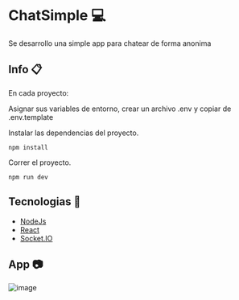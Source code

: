 # ChatSimple 💻

Se desarrollo una simple app para chatear de forma anonima

## Info 📋

En cada proyecto:

Asignar sus variables de entorno,  crear un archivo .env y copiar de .env.template

Instalar las dependencias del proyecto.

```text
npm install
```

Correr el proyecto.

```text
npm run dev
```

## Tecnologias 🔧

* [NodeJs](https://nodejs.org/en)
* [React](https://es.react.dev/)
* [Socket.IO](https://socket.io/)

## App 📷

![image](https://github.com/josemartinez1Mojojo7/ChatSimple/assets/85816562/7ea7900c-a5ba-4f91-b699-31330d380443)
